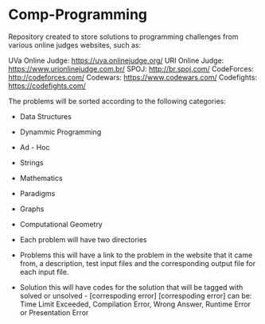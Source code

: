 # Comp-Programming

Repository created to store solutions to programming challenges from various online judges websites, such as:

UVa Online Judge: https://uva.onlinejudge.org/
URI Online Judge: https://www.urionlinejudge.com.br/
SPOJ: http://br.spoj.com/
CodeForces: http://codeforces.com/
Codewars: https://www.codewars.com/
Codefights: https://codefights.com/

The problems will be sorted according to the following categories:
 - Data Structures
 - Dynammic Programming
 - Ad - Hoc
 - Strings
 - Mathematics
 - Paradigms
 - Graphs
 - Computational Geometry
 
 - Each problem will have two directories
  - Problems
    this will have a link to the problem in the website that it came from, a description, test input files and the corresponding output file for each input file.
  - Solution 
    this will have codes for the solution that will be tagged with solved or unsolved - [correspoding error]
    [correspoding error] can be: Time Limit Exceeded, Compilation Error, Wrong Answer, Runtime Error or Presentation Error
